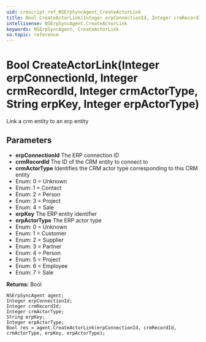```yaml
---
uid: crmscript_ref_NSErpSyncAgent_CreateActorLink
title: Bool CreateActorLink(Integer erpConnectionId, Integer crmRecordId, Integer crmActorType, String erpKey, Integer erpActorType)
intellisense: NSErpSyncAgent.CreateActorLink
keywords: NSErpSyncAgent, CreateActorLink
so.topic: reference
---
```


# Bool CreateActorLink(Integer erpConnectionId, Integer crmRecordId, Integer crmActorType, String erpKey, Integer erpActorType)

Link a crm entity to an erp entity

## Parameters

* **erpConnectionId** The ERP connection ID
* **crmRecordId** The ID of the CRM entity to connect to
* **crmActorType** Identifies the CRM actor type corresponding to this CRM entity
* Enum: 0 = Unknown
* Enum: 1 = Contact
* Enum: 2 = Person
* Enum: 3 = Project
* Enum: 4 = Sale
* **erpKey** The ERP entity identifier
* **erpActorType** The ERP actor type
* Enum: 0 = Unknown
* Enum: 1 = Customer
* Enum: 2 = Supplier
* Enum: 3 = Partner
* Enum: 4 = Person
* Enum: 5 = Project
* Enum: 6 = Employee
* Enum: 7 = Sale

**Returns:** Bool

```crmscript
NSErpSyncAgent agent;
Integer erpConnectionId;
Integer crmRecordId;
Integer crmActorType;
String erpKey;
Integer erpActorType;
Bool res = agent.CreateActorLink(erpConnectionId, crmRecordId, crmActorType, erpKey, erpActorType);
```

